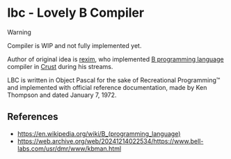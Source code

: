 # lbc - Lovely B Compiler

> [!WARNING]
> Compiler is WIP and not fully implemented yet.

Author of original idea is [rexim](https://github.com/rexim), 
who implemented [B programming language](https://en.wikipedia.org/wiki/B_(programming_language)) 
compiler in [Crust](https://github.com/tsoding/crust) during his streams.

LBC is written in Object Pascal for the sake of Recreational Programming&trade; 
and implemented with official reference documentation, made by Ken Thompson and dated January 7, 1972.

## References

- https://en.wikipedia.org/wiki/B_(programming_language)
- https://web.archive.org/web/20241214022534/https://www.bell-labs.com/usr/dmr/www/kbman.html

